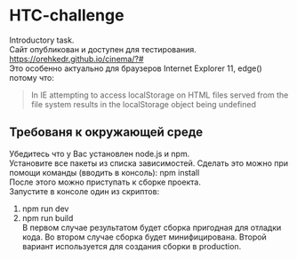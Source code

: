 # HTC-challenge
Introductory task.  
Сайт опубликован и доступен для тестирования.  
<https://orehkedr.github.io/cinema/?#>  
Это особенно актуально для браузеров Internet Explorer 11, edge() потому что:  
> In IE attempting to access localStorage on HTML files served from the file system results in the localStorage object being undefined  
  
## Требованя к окружающей среде  
Убедитесь что у Вас установлен node.js и npm.  
Установите все пакеты из списка зависимостей. Сделать это можно при помощи команды (вводить в консоль): npm install  
После этого можно приступать к сборке проекта.  
Запустите в консоле один из скриптов:  
1.  npm run dev
2.  npm run build  
В первом случае результатом будет сборка пригодная для отладки кода. Во втором случае сборка будет минифицирована. Второй вариант используется для создания сборки в production.
